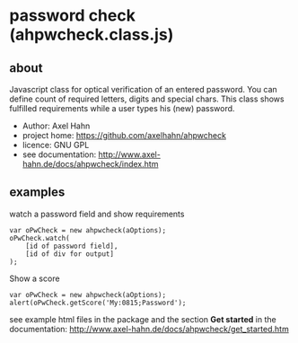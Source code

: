 
# password check (ahpwcheck.class.js)

## about

Javascript class for optical verification of an entered password.
You can define count of required letters, digits and special chars. This
class shows fulfilled requirements while a user types his (new) password.

  * Author: Axel Hahn
  * project home: <https://github.com/axelhahn/ahpwcheck>
  * licence: GNU GPL
  * see documentation: <http://www.axel-hahn.de/docs/ahpwcheck/index.htm>


## examples

watch a password field and show requirements

    var oPwCheck = new ahpwcheck(aOptions);
    oPwCheck.watch(
        [id of password field],
        [id of div for output]
    );

Show a score

    var oPwCheck = new ahpwcheck(aOptions);
    alert(oPwCheck.getScore('My:0815;Password');


see example html files in the package and the section **Get started** in the documentation: 
<http://www.axel-hahn.de/docs/ahpwcheck/get_started.htm>
